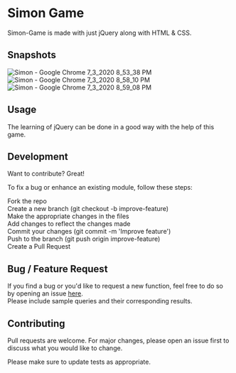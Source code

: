 # Simon Game
Simon-Game is made with just jQuery along with HTML & CSS.

## Snapshots
![Simon - Google Chrome 7_3_2020 8_53_38 PM](https://user-images.githubusercontent.com/56764533/86482906-7d09c300-bd70-11ea-89f4-aef93ac8eef8.png)
![Simon - Google Chrome 7_3_2020 8_58_10 PM](https://user-images.githubusercontent.com/56764533/86482911-8004b380-bd70-11ea-8f63-db21ceee3e74.png)
![Simon - Google Chrome 7_3_2020 8_59_08 PM](https://user-images.githubusercontent.com/56764533/86482917-82670d80-bd70-11ea-81f3-037132bfbc96.png)

## Usage
The learning of jQuery can be done in a good way with the help of this game.

## Development
Want to contribute? Great!

To fix a bug or enhance an existing module, follow these steps:

Fork the repo\
Create a new branch (git checkout -b improve-feature)\
Make the appropriate changes in the files\
Add changes to reflect the changes made\
Commit your changes (git commit -m 'Improve feature')\
Push to the branch (git push origin improve-feature)\
Create a Pull Request

## Bug / Feature Request
If you find a bug or you'd like to request a new function, feel free to do so by opening an issue [here](https://github.com/ayush-020198/simon-game/issues/new).\
Please include sample queries and their corresponding results.

## Contributing
Pull requests are welcome. For major changes, please open an issue first to discuss what you would like to change.

Please make sure to update tests as appropriate.

